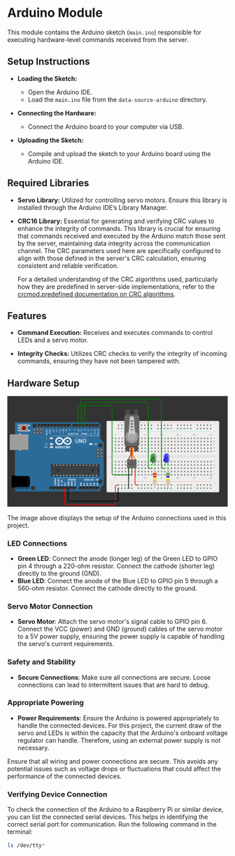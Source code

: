 # Arduino Module

This module contains the Arduino sketch (`main.ino`) responsible for executing hardware-level commands received from the server.

## Setup Instructions

- **Loading the Sketch:**
  - Open the Arduino IDE.
  - Load the `main.ino` file from the `data-source-arduino` directory.

- **Connecting the Hardware:**
  - Connect the Arduino board to your computer via USB.

- **Uploading the Sketch:**
  - Compile and upload the sketch to your Arduino board using the Arduino IDE.

## Required Libraries

- **Servo Library:** Utilized for controlling servo motors. Ensure this library is installed through the Arduino IDE’s Library Manager.

- **CRC16 Library:** Essential for generating and verifying CRC values to enhance the integrity of commands. This library is crucial for ensuring that commands received and executed by the Arduino match those sent by the server, maintaining data integrity across the communication channel. The CRC parameters used here are specifically configured to align with those defined in the server's CRC calculation, ensuring consistent and reliable verification.

  For a detailed understanding of the CRC algorithms used, particularly how they are predefined in server-side implementations, refer to the [crcmod.predefined documentation on CRC algorithms](https://crcmod.sourceforge.net/crcmod.predefined.html).

## Features

- **Command Execution:** Receives and executes commands to control LEDs and a servo motor.

- **Integrity Checks:** Utilizes CRC checks to verify the integrity of incoming commands, ensuring they have not been tampered with.

## Hardware Setup

![Arduino Setup](/images/arduino.png "Arduino Setup")

The image above displays the setup of the Arduino connections used in this project.


### LED Connections

- **Green LED**: Connect the anode (longer leg) of the Green LED to GPIO pin 4 through a 220-ohm resistor. Connect the cathode (shorter leg) directly to the ground (GND).
- **Blue LED**: Connect the anode of the Blue LED to GPIO pin 5 through a 560-ohm resistor. Connect the cathode directly to the ground.

### Servo Motor Connection

- **Servo Motor**: Attach the servo motor's signal cable to GPIO pin 6. Connect the VCC (power) and GND (ground) cables of the servo motor to a 5V power supply, ensuring the power supply is capable of handling the servo's current requirements.

### Safety and Stability

- **Secure Connections**: Make sure all connections are secure. Loose connections can lead to intermittent issues that are hard to debug.
### Appropriate Powering

- **Power Requirements**: Ensure the Arduino is powered appropriately to handle the connected devices. For this project, the current draw of the servo and LEDs is within the capacity that the Arduino's onboard voltage regulator can handle. Therefore, using an external power supply is not necessary.

Ensure that all wiring and power connections are secure. This avoids any potential issues such as voltage drops or fluctuations that could affect the performance of the connected devices.

### Verifying Device Connection

To check the connection of the Arduino to a Raspberry Pi or similar device, you can list the connected serial devices. This helps in identifying the correct serial port for communication. Run the following command in the terminal:

```bash
ls /dev/tty*
```
